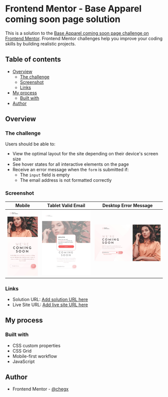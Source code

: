 # Frontend Mentor - Base Apparel coming soon page solution

This is a solution to the [Base Apparel coming soon page challenge on Frontend Mentor](https://www.frontendmentor.io/challenges/base-apparel-coming-soon-page-5d46b47f8db8a7063f9331a0). Frontend Mentor challenges help you improve your coding skills by building realistic projects.

## Table of contents

- [Overview](#overview)
  - [The challenge](#the-challenge)
  - [Screenshot](#screenshot)
  - [Links](#links)
- [My process](#my-process)
  - [Built with](#built-with)
- [Author](#author)

## Overview

### The challenge

Users should be able to:

- View the optimal layout for the site depending on their device's screen size
- See hover states for all interactive elements on the page
- Receive an error message when the `form` is submitted if:
  - The `input` field is empty
  - The email address is not formatted correctly

### Screenshot

|Mobile|Tablet Valid Email|Desktop Error Message|
|---|---|---|
|![](./screenshots/mobile.jpg)|![](./screenshots/tablet-valid.jpg)|![](./screenshots/desktop-error.jpg)|

### Links

- Solution URL: [Add solution URL here](https://github.com/chegx/apparel)
- Live Site URL: [Add live site URL here](https://chegx.github.io/apparel/)

## My process

### Built with

- CSS custom properties
- CSS Grid
- Mobile-first workflow
- JavaScript

## Author

- Frontend Mentor - [@chegx](https://www.frontendmentor.io/profile/chegx)
